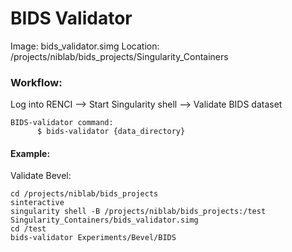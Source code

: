 # BIDS Validator

Image: bids_validator.simg
Location: /projects/niblab/bids_projects/Singularity_Containers 

### Workflow: <br>
Log into RENCI --> Start Singularity shell --> Validate BIDS dataset

    BIDS-validator command:
          $ bids-validator {data_directory}


#### Example:

Validate Bevel:
```
cd /projects/niblab/bids_projects
sinteractive
singularity shell -B /projects/niblab/bids_projects:/test Singularity_Containers/bids_validator.simg
cd /test
bids-validator Experiments/Bevel/BIDS
```
